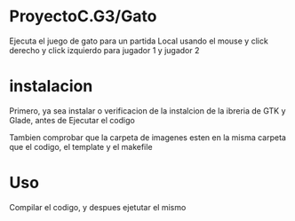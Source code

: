 # ProyectoC.G3/Gato

Ejecuta el juego de gato para un partida Local usando el mouse y click derecho y click izquierdo para jugador 1 y jugador 2

# instalacion

Primero, ya sea instalar o verificacion de la instalcion de la ibreria de GTK y Glade, antes de Ejecutar el codigo

Tambien comprobar que la carpeta de imagenes esten en la misma carpeta que el codigo, el template y el makefile

# Uso

Compilar el codigo, y despues ejetutar el mismo
